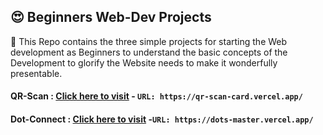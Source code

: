 ## 😍 Beginners Web-Dev Projects
🔸 This Repo contains the three simple projects for starting the Web development as Beginners to understand the basic concepts of the Development to glorify the Website 
needs to make it wonderfully presentable.
#### QR-Scan : [Click here to visit](https://qr-scan-card.vercel.app/) - `URL: https://qr-scan-card.vercel.app/`
#### Dot-Connect :  [Click here to visit](https://dots-master.vercel.app/) -`URL: https://dots-master.vercel.app/`
